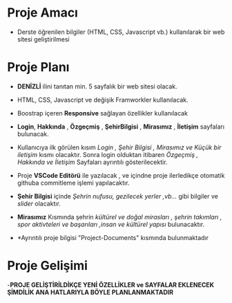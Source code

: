 # **Proje Amacı**



-   Derste öğrenilen bilgiler (HTML, CSS, Javascript vb.) kullanılarak bir web sitesi geliştirilmesi


# Proje Planı

- **DENİZLİ** ilini tanıtan min. 5 sayfalık bir web sitesi olacak.

- HTML, CSS, Javascript ve değişik Framworkler kullanılacak.

- Boostrap içeren  **Responsive** sağlayan özellikler kullanılacak

- **Login**, **Hakkında** , **Özgeçmiş** ,  **ŞehirBilgisi** , **Mirasımız** , **İletişim** sayfaları bulunacak.

- Kullanıcıya ilk görülen kısım *Login , Şehir Bilgisi , Mirasımız ve Küçük bir iletişim* kısmı olacaktır. Sonra login olduktan itibaren *Özgeçmiş , Hakkında ve İletişim* Sayfaları ayrıntılı gösterilecektir.

-  Proje **VSCode Editörü** ile yazılacak , ve içindne proje ilerledikçe  otomatik githuba commitleme işlemi yapılacaktır.

- **Şehir Bilgisi** içinde *Şehrin nufusu, gezilecek yerler ,vb...* gibi bilgiler ve *slider* olacaktır. 

- **Mirasımız** Kısmında şehrin *kültürel ve doğal mirasları , şehrin takımları , spor aktivteleri ve başarıları ,insan ve kültürel yapısı* bulunacaktır.

- *Ayrıntılı proje bilgisi "Project-Documents" kısmında bulunmaktadır

# Proje Gelişimi

-**PROJE GELİŞTİRİLDİKÇE YENİ ÖZELLİKLER ve SAYFALAR EKLENECEK ŞİMDİLİK ANA HATLARIYLA BÖYLE PLANLANMAKTADIR**